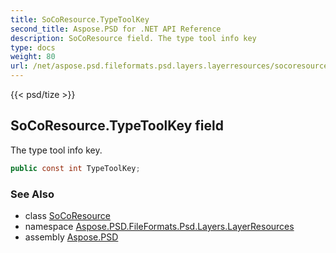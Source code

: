 ```yaml
---
title: SoCoResource.TypeToolKey
second_title: Aspose.PSD for .NET API Reference
description: SoCoResource field. The type tool info key
type: docs
weight: 80
url: /net/aspose.psd.fileformats.psd.layers.layerresources/socoresource/typetoolkey/
---
```

{{< psd/tize >}}
## SoCoResource.TypeToolKey field

The type tool info key.

```csharp
public const int TypeToolKey;
```

### See Also

* class [SoCoResource](../)
* namespace [Aspose.PSD.FileFormats.Psd.Layers.LayerResources](../../socoresource/)
* assembly [Aspose.PSD](../../../)


